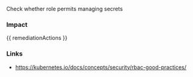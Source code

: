 
Check whether role permits managing secrets

### Impact
<!-- Add Impact here -->

<!-- DO NOT CHANGE -->
{{ remediationActions }}

### Links
- https://kubernetes.io/docs/concepts/security/rbac-good-practices/


